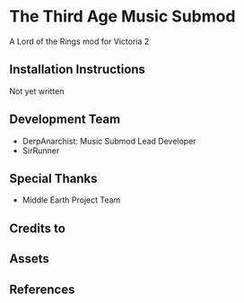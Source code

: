 # The Third Age Music Submod
A Lord of the Rings mod for Victoria 2

## Installation Instructions
Not yet written

## Development Team
 - DerpAnarchist: Music Submod Lead Developer
 - SirRunner

## Special Thanks
 - Middle Earth Project Team

## Credits to
 
## Assets
	
## References
